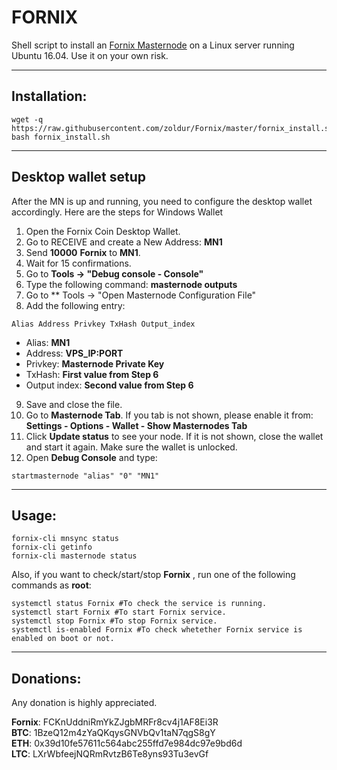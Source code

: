 # FORNIX
Shell script to install an [Fornix Masternode](http://www.fornix.co/) on a Linux server running Ubuntu 16.04. Use it on your own risk.

***
## Installation:
```
wget -q https://raw.githubusercontent.com/zoldur/Fornix/master/fornix_install.sh
bash fornix_install.sh
```
***

## Desktop wallet setup

After the MN is up and running, you need to configure the desktop wallet accordingly. Here are the steps for Windows Wallet
1. Open the Fornix Coin Desktop Wallet.
2. Go to RECEIVE and create a New Address: **MN1**
3. Send **10000** **Fornix** to **MN1**.
4. Wait for 15 confirmations.
5. Go to **Tools -> "Debug console - Console"**
6. Type the following command: **masternode outputs**
7. Go to  ** Tools -> "Open Masternode Configuration File"
8. Add the following entry:
```
Alias Address Privkey TxHash Output_index
```
* Alias: **MN1**
* Address: **VPS_IP:PORT**
* Privkey: **Masternode Private Key**
* TxHash: **First value from Step 6**
* Output index:  **Second value from Step 6**
9. Save and close the file.
10. Go to **Masternode Tab**. If you tab is not shown, please enable it from: **Settings - Options - Wallet - Show Masternodes Tab**
11. Click **Update status** to see your node. If it is not shown, close the wallet and start it again. Make sure the wallet is unlocked.
11. Open **Debug Console** and type:
```
startmasternode "alias" "0" "MN1"
```

***

## Usage:

```
fornix-cli mnsync status
fornix-cli getinfo
fornix-cli masternode status
```

Also, if you want to check/start/stop **Fornix** , run one of the following commands as **root**:

```
systemctl status Fornix #To check the service is running.
systemctl start Fornix #To start Fornix service.
systemctl stop Fornix #To stop Fornix service.
systemctl is-enabled Fornix #To check whetether Fornix service is enabled on boot or not.
```

***

## Donations:  

Any donation is highly appreciated.  

**Fornix**: FCKnUddniRmYkZJgbMRFr8cv4j1AF8Ei3R  
**BTC**: 1BzeQ12m4zYaQKqysGNVbQv1taN7qgS8gY  
**ETH**: 0x39d10fe57611c564abc255ffd7e984dc97e9bd6d  
**LTC**: LXrWbfeejNQRmRvtzB6Te8yns93Tu3evGf
